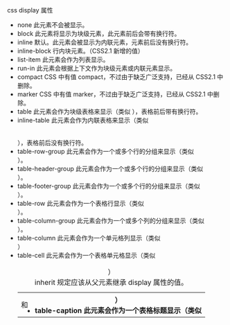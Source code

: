 css display 属性


* none	此元素不会被显示。
* block	此元素将显示为块级元素，此元素前后会带有换行符。
* inline	默认。此元素会被显示为内联元素，元素前后没有换行符。
* inline-block	行内块元素。（CSS2.1 新增的值）
* list-item	此元素会作为列表显示。
* run-in	此元素会根据上下文作为块级元素或内联元素显示。
* compact	CSS 中有值 compact，不过由于缺乏广泛支持，已经从 CSS2.1 中删除。
* marker	CSS 中有值 marker，不过由于缺乏广泛支持，已经从 CSS2.1 中删除。
* table	此元素会作为块级表格来显示（类似 <table>），表格前后带有换行符。
* inline-table	此元素会作为内联表格来显示（类似 <table>），表格前后没有换行符。
* table-row-group	此元素会作为一个或多个行的分组来显示（类似 <tbody>）。
* table-header-group	此元素会作为一个或多个行的分组来显示（类似 <thead>）。
* table-footer-group	此元素会作为一个或多个行的分组来显示（类似 <tfoot>）。
* table-row	此元素会作为一个表格行显示（类似 <tr>）。
* table-column-group	此元素会作为一个或多个列的分组来显示（类似 <colgroup>）。
* table-column	此元素会作为一个单元格列显示（类似 <col>）
* table-cell	此元素会作为一个表格单元格显示（类似 <td> 和 <th>）
* table-caption	此元素会作为一个表格标题显示（类似 <caption>）
* inherit	规定应该从父元素继承 display 属性的值。
